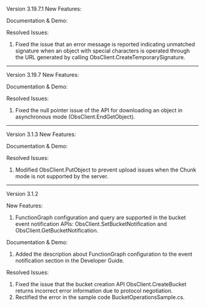 Version 3.19.7.1
New Features:


Documentation & Demo:


Resolved Issues:
1. Fixed the issue that an error message is reported indicating unmatched signature when an object with special characters is operated through the URL generated by calling ObsClient.CreateTemporarySignature.

-----------------------------------------------------------------------------------

Version 3.19.7
New Features:


Documentation & Demo:


Resolved Issues:
1. Fixed the null pointer issue of the API for downloading an object in asynchronous mode (ObsClient.EndGetObject).

-----------------------------------------------------------------------------------

Version 3.1.3
New Features:


Documentation & Demo:


Resolved Issues:
1. Modified ObsClient.PutObject to prevent upload issues when the Chunk mode is not supported by the server.

-----------------------------------------------------------------------------------

Version 3.1.2

New Features:
1. FunctionGraph configuration and query are supported in the bucket event notification APIs: ObsClient.SetBucketNotification and ObsClient.GetBucketNotification.

Documentation & Demo:
1. Added the description about FunctionGraph configuration to the event notification section in the Developer Guide.
	

Resolved Issues:
1. Fixed the issue that the bucket creation API ObsClient.CreateBucket returns incorrect error information due to protocol negotiation.
2. Rectified the error in the sample code BucketOperationsSample.cs.

